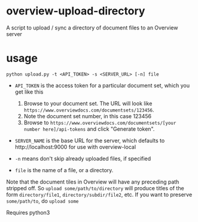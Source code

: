 # overview-upload-directory
A script to upload / sync a directory of document files to an Overview server

# usage
`python upload.py -t <API_TOKEN> -s <SERVER_URL> [-n] file`

* `API_TOKEN` is the access token for a particular document set, which you get like this

   1. Browse to your document set. The URL will look like `https://www.overviewdocs.com/documentsets/123456`.
   2. Note the document set number, in this case 123456
   3. Browse to `https://www.overviewdocs.com/documentsets/[your number here]/api-tokens` and click "Generate token".

* `SERVER_NAME` is the base URL for the server, which defaults to http://localhost:9000 for use with overview-local

* `-n` means don't skip already uploaded files, if specified

* `file` is the name of a file, or a directory. 

Note that the document tiles in Overview will have any preceding path stripped off. So `upload some/path/to/directory` will produce titles of the form `directory/file1`, `directory/subdir/file2`, etc. If you want to preserve `some/path/to`, do `upload some`

Requires python3

